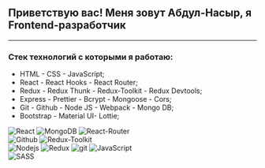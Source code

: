 ## Приветствую вас! Меня зовут Абдул-Насыр, я Frontend-разработчик

---

### Стек технологий с которыми я работаю:

<ul>
<li>HTML - CSS - JavaScript;</li>
<li>React - React Hooks - React Router;</li>
<li>Redux - Redux Thunk - Redux-Toolkit - Redux Devtools;</li>
<li>Express - Prettier - Bcrypt - Mongoose - Cors;</li>
<li> Git - Github - Node JS - Webpack - Mongo DB;</li>
<li> Bootstrap - Material UI- Lottie;</li>
</ul>

<p>
  <img alt="React" src="https://img.shields.io/badge/-React-45b8d8?style=for-the-badge&logo=react&logoColor=white" />
  <img alt="MongoDB" src="https://img.shields.io/badge/-MongoDB-43853d?style=for-the-badge&logo=MongoDB&logoColor=white" />
  <img alt="React-Router" src="https://img.shields.io/badge/-React_Router-black?style=for-the-badge&logo=react-router&logoColor=orange" />
  </br>
  <img alt="Github" src="https://img.shields.io/badge/-Github-black?style=for-the-badge&logo=github&logoColor=white" />
  <img alt="Redux-Toolkit" src="https://img.shields.io/badge/-Redux_Toolkit-white?style=for-the-badge&logo=Redux&logoColor=430098" />
  </br>
  <img alt="Nodejs" src="https://img.shields.io/badge/-Nodejs-43853d?style=for-the-badge&logo=Node.js&logoColor=white" />
  <img alt="Redux" src="https://img.shields.io/badge/-Redux-430098?style=for-the-badge&logo=redux&logoColor=white" />
  <img alt="git" src="https://img.shields.io/badge/-Git-F05032?style=for-the-badge&logo=git&logoColor=white" />
  <img alt="JavaScript" src="https://img.shields.io/badge/-JavaScript-yellow?style=for-the-badge&logo=JavaScript&logoColor=white" />
  </br>
  <img alt="SASS" src="https://img.shields.io/badge/-SASS-white?style=for-the-badge&logo=SASS&logoColor=red" />
</p>

